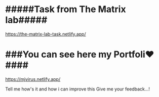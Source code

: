 # #####Task from The Matrix lab#####
https://the-matrix-lab-task.netlify.app/

# ###You can see here my Portfoli❤️####
https://mjvirus.netlify.app/

Tell me how's it and how i can improve this Give me your feedback...!
